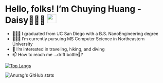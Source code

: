 # Hello, folks! I’m Chuying Huang - Daisy👩🏻‍💻 <img src="https://raw.githubusercontent.com/MartinHeinz/MartinHeinz/master/wave.gif" width="30px">
 
- 👩🏻‍🔬 I graduated from UC San Diego with a B.S. NanoEngineering degree
- 👩🏻‍💻 I’m currently pursuing MS Computer Science in Northeastern University
- 👀 I’m interested in traveling, hiking, and diving
- 📫 How to reach me ...drift bottle🍾?

[![Top Langs](https://github-readme-stats.vercel.app/api/top-langs/?username=daisychuying&layout=compact)](https://github.com/anuraghazra/github-readme-stats)

![Anurag's GitHub stats](https://github-readme-stats.vercel.app/api?username=daisychuying&show_icons=true&theme=radical)

<!---
daisychuying/daisychuying is a ✨ special ✨ repository because its `README.md` (this file) appears on your GitHub profile.
You can click the Preview link to take a look at your changes.
--->
